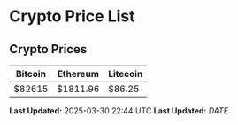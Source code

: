 # Crypto Price List

## Crypto Prices
| Bitcoin | Ethereum | Litecoin |
| ------- | -------- | -------- |
| $82615 | $1811.96 | $86.25 |
**Last Updated:** 2025-03-30 22:44 UTC
**Last Updated:** $DATE$
